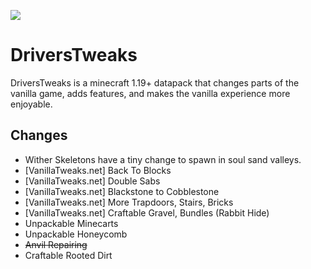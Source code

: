 ![](https://faq.driver.fyi/Screenshot_202022-07-23_201732302.png)

# DriversTweaks
DriversTweaks is a minecraft 1.19+ datapack that changes parts of the vanilla game, adds features, and makes the vanilla experience more enjoyable.



## Changes

- Wither Skeletons have a tiny change to spawn in soul sand valleys.
- [VanillaTweaks.net] Back To Blocks
- [VanillaTweaks.net] Double Sabs
- [VanillaTweaks.net] Blackstone to Cobblestone
- [VanillaTweaks.net] More Trapdoors, Stairs, Bricks
- [VanillaTweaks.net] Craftable Gravel, Bundles (Rabbit Hide)
- Unpackable Minecarts
- Unpackable Honeycomb
- ~~Anvil Repairing~~
- Craftable Rooted Dirt
